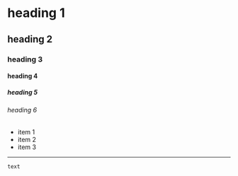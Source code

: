 # heading 1
## heading 2
### heading 3
#### heading 4
##### heading 5
###### heading 6

- item 1
- item 2
- item 3

----
```
text
```